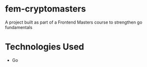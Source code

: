 # fem-cryptomasters
A project built as part of a Frontend Masters course to strengthen go fundamentals

# Technologies Used
* Go